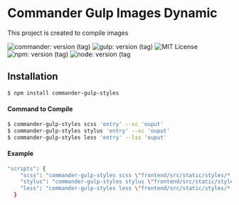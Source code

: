# Commander Gulp Images Dynamic

<p>This project is created to compile images</p>
 
![commander: version (tag)](https://img.shields.io/badge/commander-v3.0.2-blue?style=for-the-badge)
![gulp: version (tag)](https://img.shields.io/badge/gulp-v3.9.1-orange?style=for-the-badge)
![MIT License](https://img.shields.io/badge/lincense-MIT-yellow?style=for-the-badge) 
![npm: version (tag)](https://img.shields.io/badge/npm-v6.4.3-red?style=for-the-badge)
![node: version (tag](https://img.shields.io/badge/node-v8.16.0-green?style=for-the-badge) 


## Installation

```bash
$ npm install commander-gulp-styles
```


#### Command to Compile

```bash
$ commander-gulp-styles scss 'entry' --sc 'ouput' 
$ commander-gulp-styles stylus 'entry' --sc 'ouput'
$ commander-gulp-styles less 'entry' --lss 'ouput' 
```

#### Example

```bash
"scripts": {
    "scss": "commander-gulp-styles scss \"frontend/src/static/styles/*.scss\" \"frontend/src/static/styles/**/*.scss\" --sc \"docs/styles/\""
    "stylus": "commander-gulp-styles stylus \"frontend/src/static/styles/*.styl\" \"frontend/src/static/styles/**/*.styl\" --st \"docs/styles/\""
    "less": "commander-gulp-styles less \"frontend/src/static/styles/*.less\" \"frontend/src/static/styles/**/*.less\" --lss \"docs/styles/\""
  }
```
